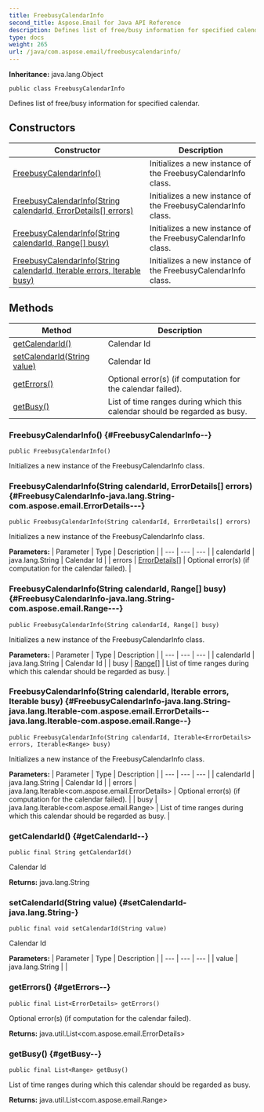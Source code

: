 ```yaml
---
title: FreebusyCalendarInfo
second_title: Aspose.Email for Java API Reference
description: Defines list of free/busy information for specified calendar.
type: docs
weight: 265
url: /java/com.aspose.email/freebusycalendarinfo/
---
```

**Inheritance:**
java.lang.Object
```
public class FreebusyCalendarInfo
```

Defines list of free/busy information for specified calendar.
## Constructors

| Constructor | Description |
| --- | --- |
| [FreebusyCalendarInfo()](#FreebusyCalendarInfo--) | Initializes a new instance of the FreebusyCalendarInfo class. |
| [FreebusyCalendarInfo(String calendarId, ErrorDetails[] errors)](#FreebusyCalendarInfo-java.lang.String-com.aspose.email.ErrorDetails---) | Initializes a new instance of the FreebusyCalendarInfo class. |
| [FreebusyCalendarInfo(String calendarId, Range[] busy)](#FreebusyCalendarInfo-java.lang.String-com.aspose.email.Range---) | Initializes a new instance of the FreebusyCalendarInfo class. |
| [FreebusyCalendarInfo(String calendarId, Iterable<ErrorDetails> errors, Iterable<Range> busy)](#FreebusyCalendarInfo-java.lang.String-java.lang.Iterable-com.aspose.email.ErrorDetails--java.lang.Iterable-com.aspose.email.Range--) | Initializes a new instance of the FreebusyCalendarInfo class. |
## Methods

| Method | Description |
| --- | --- |
| [getCalendarId()](#getCalendarId--) | Calendar Id |
| [setCalendarId(String value)](#setCalendarId-java.lang.String-) | Calendar Id |
| [getErrors()](#getErrors--) | Optional error(s) (if computation for the calendar failed). |
| [getBusy()](#getBusy--) | List of time ranges during which this calendar should be regarded as busy. |
### FreebusyCalendarInfo() {#FreebusyCalendarInfo--}
```
public FreebusyCalendarInfo()
```


Initializes a new instance of the FreebusyCalendarInfo class.

### FreebusyCalendarInfo(String calendarId, ErrorDetails[] errors) {#FreebusyCalendarInfo-java.lang.String-com.aspose.email.ErrorDetails---}
```
public FreebusyCalendarInfo(String calendarId, ErrorDetails[] errors)
```


Initializes a new instance of the FreebusyCalendarInfo class.

**Parameters:**
| Parameter | Type | Description |
| --- | --- | --- |
| calendarId | java.lang.String | Calendar Id |
| errors | [ErrorDetails\[\]](../../com.aspose.email/errordetails) | Optional error(s) (if computation for the calendar failed). |

### FreebusyCalendarInfo(String calendarId, Range[] busy) {#FreebusyCalendarInfo-java.lang.String-com.aspose.email.Range---}
```
public FreebusyCalendarInfo(String calendarId, Range[] busy)
```


Initializes a new instance of the FreebusyCalendarInfo class.

**Parameters:**
| Parameter | Type | Description |
| --- | --- | --- |
| calendarId | java.lang.String | Calendar Id |
| busy | [Range\[\]](../../com.aspose.email/range) | List of time ranges during which this calendar should be regarded as busy. |

### FreebusyCalendarInfo(String calendarId, Iterable<ErrorDetails> errors, Iterable<Range> busy) {#FreebusyCalendarInfo-java.lang.String-java.lang.Iterable-com.aspose.email.ErrorDetails--java.lang.Iterable-com.aspose.email.Range--}
```
public FreebusyCalendarInfo(String calendarId, Iterable<ErrorDetails> errors, Iterable<Range> busy)
```


Initializes a new instance of the FreebusyCalendarInfo class.

**Parameters:**
| Parameter | Type | Description |
| --- | --- | --- |
| calendarId | java.lang.String | Calendar Id |
| errors | java.lang.Iterable<com.aspose.email.ErrorDetails> | Optional error(s) (if computation for the calendar failed). |
| busy | java.lang.Iterable<com.aspose.email.Range> | List of time ranges during which this calendar should be regarded as busy. |

### getCalendarId() {#getCalendarId--}
```
public final String getCalendarId()
```


Calendar Id

**Returns:**
java.lang.String
### setCalendarId(String value) {#setCalendarId-java.lang.String-}
```
public final void setCalendarId(String value)
```


Calendar Id

**Parameters:**
| Parameter | Type | Description |
| --- | --- | --- |
| value | java.lang.String |  |

### getErrors() {#getErrors--}
```
public final List<ErrorDetails> getErrors()
```


Optional error(s) (if computation for the calendar failed).

**Returns:**
java.util.List<com.aspose.email.ErrorDetails>
### getBusy() {#getBusy--}
```
public final List<Range> getBusy()
```


List of time ranges during which this calendar should be regarded as busy.

**Returns:**
java.util.List<com.aspose.email.Range>
